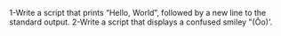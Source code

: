 1-Write a script that prints “Hello, World”, followed by a new line to the standard output.
2-Write a script that displays a confused smiley "(Ôo)'.
